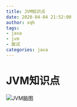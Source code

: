 ```yaml
---
title: JVM知识点
date: 2020-04-04 21:52:00
author: xqh
tags:
- java
- jvm
- 面试
categories: java
---
```


# JVM知识点
![JVM脑图](Java-JVM.png)